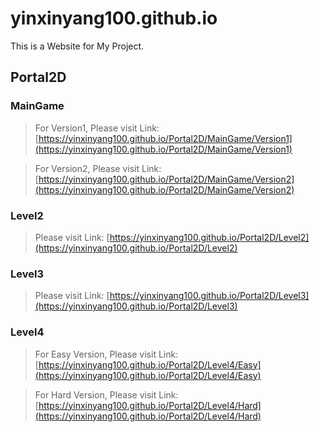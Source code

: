 # yinxinyang100.github.io
This is a Website for My Project.
## Portal2D
### MainGame
> For Version1, Please visit Link: [https://yinxinyang100.github.io/Portal2D/MainGame/Version1](https://yinxinyang100.github.io/Portal2D/MainGame/Version1)

> For Version2, Please visit Link: [https://yinxinyang100.github.io/Portal2D/MainGame/Version2](https://yinxinyang100.github.io/Portal2D/MainGame/Version2)

### Level2
> Please visit Link: [https://yinxinyang100.github.io/Portal2D/Level2](https://yinxinyang100.github.io/Portal2D/Level2)

### Level3
> Please visit Link: [https://yinxinyang100.github.io/Portal2D/Level3](https://yinxinyang100.github.io/Portal2D/Level3)

### Level4
> For Easy Version, Please visit Link: [https://yinxinyang100.github.io/Portal2D/Level4/Easy](https://yinxinyang100.github.io/Portal2D/Level4/Easy)

> For Hard Version, Please visit Link: [https://yinxinyang100.github.io/Portal2D/Level4/Hard](https://yinxinyang100.github.io/Portal2D/Level4/Hard)